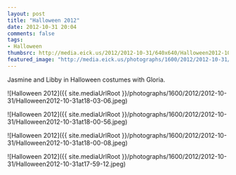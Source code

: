 ```yaml
---
layout: post
title: "Halloween 2012"
date: 2012-10-31 20:04
comments: false
tags: 
- Halloween
thumbsrc: http://media.eick.us/2012/2012-10-31/640x640/Halloween2012-10-31at18-00-56.jpeg
featured_image: "http://media.eick.us/photographs/1600/2012/2012-10-31/Halloween2012-10-31at18-03-06.jpeg"
---
```

Jasmine and Libby in Halloween costumes with Gloria.

![Halloween 2012]({{ site.mediaUrlRoot }}/photographs/1600/2012/2012-10-31/Halloween2012-10-31at18-03-06.jpeg)


![Halloween 2012]({{ site.mediaUrlRoot }}/photographs/1600/2012/2012-10-31/Halloween2012-10-31at18-00-56.jpeg)


![Halloween 2012]({{ site.mediaUrlRoot }}/photographs/1600/2012/2012-10-31/Halloween2012-10-31at18-00-08.jpeg)


![Halloween 2012]({{ site.mediaUrlRoot }}/photographs/1600/2012/2012-10-31/Halloween2012-10-31at17-59-12.jpeg)

